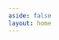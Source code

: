 ```yaml
---
aside: false
layout: home
---
```

<script setup>
  import Pricing from '../components/pricing/pricing.vue';
</script>

<Pricing :pricingPlan="{
    title:'Dependable conversation your user deserves',
    tagline: `Pick up the right tools and start to build.`,
    cards: [
    {package:'Builders',
        price: '$19',
        badge: 'per buider/mo',
        tagline: 'For freelancers, who want building and earning',
        features: [
          'Single builder',
          'Public chatbots',
          'Public modules',
          'Test access only',
          'Single language',
          'Hosted database backend',
          'Basic NLU model',
          'Basic Support',
        ],
        buttonText: 'Start 14-day trial',
        link: 'https://build.opencui.io'
      },
    {package:'Teams',
        price: '$199',
        badge: 'per builder/mo',
        tagline: 'For teams and agencies who take on bigger challenges',
        features: [
          'Multiple builders',
          'Private chatbots',
          'Private modules',
          'Dual process support',
          'Larger NLU model',
          'Text-to-code support',
          'Channel integrations',
          'Contact center integration',
          'Multiple languages',
          'Priority support',
          'Addiitonal hosting package'
        ],
        buttonText: 'Add plan',
        link: 'https://build.opencui.io'
      },
      {package:'Enterprise',
        price: 'Custom',
        // badge: 'per builder/ year',
        tagline: 'For those needing an custom solution',
        features: [
          'Unlimited knowledge base sources',
          'Private cloud hosting',
          'Bring your own LLM',
          'Export chatbots',
          'Custom Integrations',
          'Named support',
          'Custom contracting',
          'Advanced security',
        ],
        buttonText: 'Contact Sales',
        link: 'https://build.opencui.io'
      }]
    }" 
/>

<!-- <Footer /> -->

<!-- ---
layout: pricing
title: Conversational experience that works.
tagline: When the wave arrives and you don't want to be left behind, all you have to do is pick up the right tools and start to build.
cards:
    - package: Builder
      price: $0
      badge: per user / year
      tagline: For these who want to build CUI the right way and share what they build.
      features:
                -  Public Projects
                -  Public Libraries
                -  CUI Components
                -  Multiple Language
                -  Hosting Backoffice
                -  Basic NLU Model
                -  Development environment
                -  Community Support
      buttonText: Start to build
      link: https://build.opencui.io

    - package: Business
      price: Custom
      badge: 
      tagline: Give us APIs that you want to expose conversationally along with conversational interaction design, we take care the rest.
      features:
                - 'Everything included in Starter and: '
                - Larger, purpose built NLU Model
                - Channel integration
                - Private deploy
                - OpenCUI hosting in production environment
                - Custom Integrations
                - Advanced security, performance and customer success
      buttonText: What are you waiting for?
      link: https://build.opencui.io

--- -->

